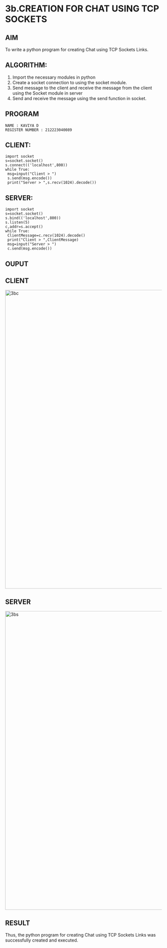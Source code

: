 # 3b.CREATION FOR CHAT USING TCP SOCKETS
## AIM
To write a python program for creating Chat using TCP Sockets Links.
## ALGORITHM:
1. Import the necessary modules in python
2. Create a socket connection to using the socket module.
3. Send message to the client and receive the message from the client using the Socket module in
 server
4. Send and receive the message using the send function in socket.
## PROGRAM
```
NAME : KAVIYA D
REGISTER NUMBER : 212223040089
```
## CLIENT:
```
import socket
s=socket.socket()
s.connect(('localhost',800))
while True:
 msg=input("Client > ")
 s.send(msg.encode())
 print("Server > ",s.recv(1024).decode())
```

## SERVER:
```
import socket
s=socket.socket()
s.bind(('localhost',800))
s.listen(5)
c,addr=s.accept()
while True:
 ClientMessage=c.recv(1024).decode()
 print("Client > ",ClientMessage)
 msg=input("Server > ")
 c.send(msg.encode())
```

## OUPUT
## CLIENT
<img width="960" alt="3bc" src="https://github.com/user-attachments/assets/841ca068-94da-48dd-baa6-9164a680fd4d">

## SERVER
<img width="960" alt="3bs" src="https://github.com/user-attachments/assets/767978bf-e4f1-4069-8b4c-c43dd563ae9a">

## RESULT
Thus, the python program for creating Chat using TCP Sockets Links was successfully 
created and executed.
